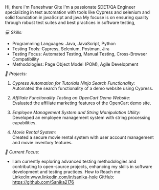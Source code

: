 Hi, there i'm Faneshwar Gite I'm a passionate SDET/QA Engineer specializing in test automation with tools like Cypress and selenium and solid foundation in javaScript and java My focuse is on ensuring quality through robust test suites and best practices in software testing,

*💻 Skills:*
- Programming Languages: Java, JavaScript, Python
- Testing Tools: Cypress, Selenium, Postman, Jira
- Testing Focus: Automated Testing, Manual Testing, Cross-Browser Compatibility
- Methodologies: Page Object Model (POM), Agile Development

*🚀 Projects:*

1. *Cypress Automation for Tutorials Ninja Search Functionality:*  
   Automated the search functionality of a demo website using Cypress.

2. *Affiliate Functionality Testing on OpenCart Demo Website:*  
   Evaluated the affiliate marketing features of the OpenCart demo site. 

3. *Employee Management System and String Manipulation Utility:*  
   Developed an employee management system with string processing capabilities.
   
5. *Movie Rental System:*  
   Created a secure movie rental system with user account management and movie inventory features. 

*🌱 Current Focus:*
- I am currently exploring advanced testing methodologies and contributing to open-source projects, enhancing my skills in software development and testing practices.
How to Reach me Linkedin:www.linkedin.com/in/sanika-hole
                GitHub: https://github.com/Sanika2176
